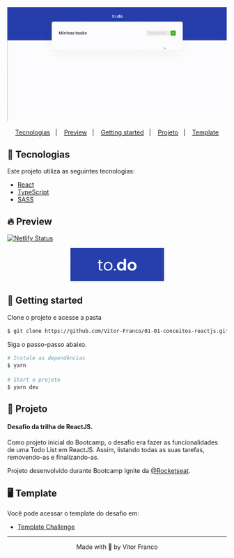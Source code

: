 <img alt="Preview App" title="Preview App" src=".github/01-01-conceitos-reactjs.gif" />

<p align="center">
  <a href="#-tecnologias">Tecnologias</a>&nbsp;&nbsp;&nbsp;|&nbsp;&nbsp;&nbsp;
  <a href="#-preview">Preview</a>&nbsp;&nbsp;&nbsp;|&nbsp;&nbsp;&nbsp;
  <a href="#-getting-started">Getting started</a>&nbsp;&nbsp;&nbsp;|&nbsp;&nbsp;&nbsp;
  <a href="#-projeto">Projeto</a>&nbsp;&nbsp;&nbsp;|&nbsp;&nbsp;&nbsp;
  <a href="#-template">Template</a>
</p>

## 🧪 Tecnologias

Este projeto utiliza as seguintes tecnologias:

- [React](https://reactjs.org)
- [TypeScript](https://www.typescriptlang.org/)
- [SASS](https://sass-lang.com/)

## 🔥 Preview

[![Netlify Status](https://api.netlify.com/api/v1/badges/ce18a521-f135-4123-a09f-e38826843ade/deploy-status)](https://todo-vf.netlify.app/)
<br>

<p align="center">
  <a href="https://todo-vf.netlify.app/" target="_blank">
    <img alt="Preview App" title="Preview App" src=".github/logo-to-do.png" />
  </a>
</p>

## 🚀 Getting started

Clone o projeto e acesse a pasta

```bash
$ git clone https://github.com/Vitor-Franco/01-01-conceitos-reactjs.git && cd 01-01-conceitos-reactjs
```

Siga o passo-passo abaixo.

```bash
# Instale as dependências
$ yarn

# Start o projeto
$ yarn dev
```

## 📝 Projeto

#### Desafio da trilha de ReactJS.

Como projeto inicial do Bootcamp, o desafio era fazer as funcionalidades de uma Todo List em ReactJS.
Assim, listando todas as suas tarefas, removendo-as e finalizando-as.

Projeto desenvolvido durante Bootcamp Ignite da [@Rocketseat](https://github.com/Rocketseat).

## 🖥 Template

Você pode acessar o template do desafio em:

- [Template Challenge](https://github.com/rocketseat-education/ignite-template-reactjs-conceitos-do-react)

---

<p align="center">Made with 💜 by Vitor Franco</p>
